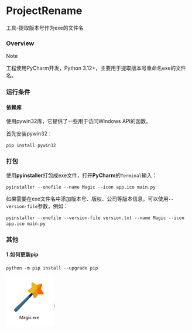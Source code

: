 # ProjectRename

工具-提取版本号作为exe的文件名

### Overview

> [!NOTE]
> 工程使用PyCharm开发，Python 3.12+，主要用于提取版本号重命名exe的文件名。

### 运行条件

#### 依赖库

使用pywin32库，它提供了一些用于访问Windows API的函数。

首先安装pywin32：

```shell
pip install pywin32
```

### 打包

使用**pyinstaller**打包成exe文件，打开**PyCharm**的`Terminal`输入：

```shell
pyinstaller --onefile --name Magic --icon app.ico main.py
```

如果需要在exe文件名中添加版本号、版权、公司等版本信息，可以使用`--version-file`参数，例如：

```shell
pyinstaller --onefile --version-file version.txt --name Magic --icon app.ico main.py
```

### 其他

#### 1.如何更新pip

```shell
python -m pip install --upgrade pip
```

![](https://raw.githubusercontent.com/zhongwcool/ProjectRename/main/Assets/app-logo.png)